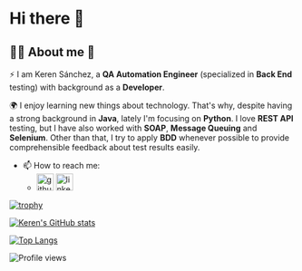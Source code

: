 # Hi there 👋

## :face_in_clouds: About me 🚀

⚡ I am Keren Sánchez, a **QA Automation Engineer** (specialized in **Back End** testing) with background as a **Developer**.

🌍 I enjoy learning new things about technology. That's why, despite having a strong background in **Java**, lately I'm focusing on **Python**. I love **REST API** testing, but I have also worked with **SOAP**, **Message Queuing** and **Selenium**. Other than that, I try to apply **BDD** whenever possible to provide comprehensible feedback about test results easily.

- 📫 How to reach me:
  - [<img src='https://cdn.jsdelivr.net/npm/simple-icons@3.0.1/icons/github.svg' alt='github' height='30'>](https://github.com/kslitc) [<img src='https://cdn.jsdelivr.net/npm/simple-icons@3.0.1/icons/linkedin.svg' alt='linkedin' height='30'>](https://www.linkedin.com/in/keren-sanchez/)

[![trophy](https://github-profile-trophy.vercel.app/?username=kslitc&row=2&column=4&margin-w=15&margin-h=15&title=Commits,Repositories,PR,Stars&rank=AAA,AA,A,B,C&theme=tokyonight)](https://github.com/ryo-ma/github-profile-trophy)

[![Keren's GitHub stats](https://github-readme-stats.vercel.app/api?username=kslitc&count_private=true&include_all_commits=true&show_icons=true&theme=tokyonight&hide_rank=false)](https://github.com/anuraghazra/github-readme-stats)

[![Top Langs](https://github-readme-stats.vercel.app/api/top-langs/?username=kslitc&layout=compact&theme=tokyonight)](https://github.com/anuraghazra/github-readme-stats)

![Profile views](https://gpvc.arturio.dev/kslitc)  
